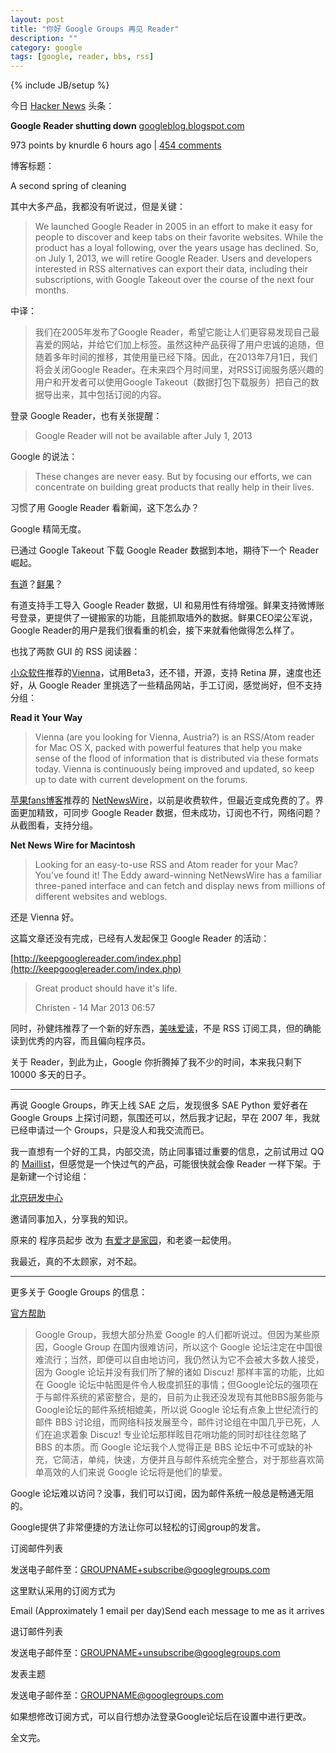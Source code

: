 ```yaml
---
layout: post
title: "你好 Google Groups 再见 Reader"
description: ""
category: google
tags: [google, reader, bbs, rss]
---
```

{% include JB/setup %}

今日 [Hacker News](https://news.ycombinator.com/) 头条：

**Google Reader shutting down** [googleblog.blogspot.com](http://googleblog.blogspot.com/2013/03/a-second-spring-of-cleaning.html)

973 points by knurdle 6 hours ago | [454 comments](https://news.ycombinator.com/item?id=5371725)

博客标题：

A second spring of cleaning

其中大多产品，我都没有听说过，但是关键：

>We launched Google Reader in 2005 in an effort to make it easy for people to discover and keep tabs on their favorite websites. While the product has a loyal following, over the years usage has declined. So, on July 1, 2013, we will retire Google Reader. Users and developers interested in RSS alternatives can export their data, including their subscriptions, with Google Takeout over the course of the next four months.

中译：

>我们在2005年发布了Google Reader，希望它能让人们更容易发现自己最喜爱的网站，并给它们加上标签。虽然这种产品获得了用户忠诚的追随，但随着多年时间的推移，其使用量已经下降。因此，在2013年7月1日，我们将会关闭Google Reader。在未来四个月时间里，对RSS订阅服务感兴趣的用户和开发者可以使用Google Takeout（数据打包下载服务）把自己的数据导出来，其中包括订阅的内容。

登录 Google Reader，也有关张提醒：

>Google Reader will not be available after July 1, 2013

Google 的说法：

>These changes are never easy. But by focusing our efforts, we can concentrate on building great products that really help in their lives. 

习惯了用 Google Reader 看新闻，这下怎么办？

Google 精简无度。

已通过 Google Takeout 下载 Google Reader 数据到本地，期待下一个 Reader 崛起。

[有道](http://reader.youdao.com/#home)？[鲜果](http://xianguo.com/)？

有道支持手工导入 Google Reader 数据，UI 和易用性有待增强。鲜果支持微博账号登录，更提供了一键搬家的功能，且能抓取墙外的数据。鲜果CEO梁公军说，Google Reader的用户是我们很看重的机会，接下来就看他做得怎么样了。

也找了两款 GUI 的 RSS 阅读器：

[小众软件](http://www.appinn.com/)推荐的[Vienna](http://www.vienna-rss.org/)，试用Beta3，还不错，开源，支持 Retina 屏，速度也还好，从 Google Reader 里挑选了一些精品网站，手工订阅，感觉尚好，但不支持分组：

**Read it Your Way**

>Vienna (are you looking for Vienna, Austria?) is an RSS/Atom reader for Mac OS X, packed with powerful features that help you make sense of the flood of information that is distributed via these formats today. Vienna is continuously being improved and updated, so keep up to date with current development on the forums.

[苹果fans博客](http://www.mac52ipod.cn/post/Apple-NetNewsWire-RSS-Reader-Feed.php)推荐的 [NetNewsWire](http://netnewswireapp.com/mac)，以前是收费软件，但最近变成免费的了。界面更加精致，可同步 Google Reader 数据，但未成功，订阅也不行，网络问题？从截图看，支持分组。

**Net News Wire for Macintosh**

>Looking for an easy-to-use RSS and Atom reader for your Mac? You’ve found it! The Eddy award-winning NetNewsWire has a familiar three-paned interface and can fetch and display news from millions of different websites and weblogs.

还是 Vienna 好。

这篇文章还没有完成，已经有人发起保卫 Google Reader 的活动：

[http://keepgooglereader.com/index.php](http://keepgooglereader.com/index.php)

>Great product should have it's life.
>
>Christen - 14 Mar 2013 06:57

同时，孙健炜推荐了一个新的好东西，[美味爱读](http://readwise.net/#tl/home)，不是 RSS 订阅工具，但的确能读到优秀的内容，而且偏向程序员。

关于 Reader，到此为止，Google 你折腾掉了我不少的时间，本来我只剩下 10000 多天的日子。

----

再说 Google Groups，昨天上线 SAE 之后，发现很多 SAE Python 爱好者在 Google Groups 上探讨问题，氛围还可以，然后我才记起，早在 2007 年，我就已经申请过一个 Groups，只是没人和我交流而已。

我一直想有一个好的工具，内部交流，防止同事错过重要的信息，之前试用过 QQ 的 [Maillist](http://list.qq.com/)，但感觉是一个快过气的产品，可能很快就会像 Reader 一样下架。于是新建一个讨论组：

[北京研发中心](https://groups.google.com/d/forum/devoops)

邀请同事加入，分享我的知识。

原来的 程序员起步 改为 [有爱才是家园](https://groups.google.com/d/forum/istart)，和老婆一起使用。

我最近，真的不太顾家，对不起。

----

更多关于 Google Groups 的信息：

[官方帮助](https://support.google.com/groups/topic/2459494)


>Google Group，我想大部分热爱 Google 的人们都听说过。但因为某些原因，Google Group 在国内很难访问，所以这个 Google 论坛注定在中国很难流行；当然，即便可以自由地访问，我仍然认为它不会被大多数人接受，因为 Google 论坛并没有我们所了解的诸如 Discuz! 那样丰富的功能，比如在 Google 论坛中帖图是件令人极度抓狂的事情；但Google论坛的强项在于与邮件系统的紧密整合，是的，目前为止我还没发现有其他BBS服务能与Google论坛的邮件系统相媲美，所以说 Google 论坛有点象上世纪流行的邮件 BBS 讨论组，而网络科技发展至今，邮件讨论组在中国几乎已死，人们在追求着象 Discuz! 专业论坛那样眩目花哨功能的同时却往往忽略了 BBS 的本质。而 Google 论坛我个人觉得正是 BBS 论坛中不可或缺的补充，它简洁，单纯，快速，方便并且与邮件系统完全整合，对于那些喜欢简单高效的人们来说 Google 论坛将是他们的挚爱。


Google 论坛难以访问？没事，我们可以订阅，因为邮件系统一般总是畅通无阻的。

Google提供了非常便捷的方法让你可以轻松的订阅group的发言。

订阅邮件列表

发送电子邮件至：GROUPNAME+subscribe@googlegroups.com

这里默认采用的订阅方式为

Email (Approximately 1 email per day)Send each message to me as it arrives

退订邮件列表

发送电子邮件至：GROUPNAME+unsubscribe@googlegroups.com

发表主题

发送电子邮件至：GROUPNAME@googlegroups.com

如果想修改订阅方式，可以自行想办法登录Google论坛后在设置中进行更改。

全文完。














